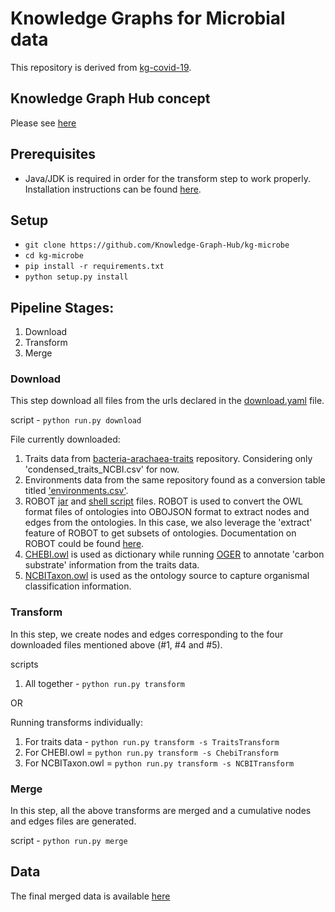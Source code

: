 # Knowledge Graphs for Microbial data

This repository is derived from [kg-covid-19](https://github.com/Knowledge-Graph-Hub/kg-covid-19).

## Knowledge Graph Hub concept
Please see [here](https://github.com/Knowledge-Graph-Hub/kg-covid-19/wiki#knowledge-graph-hub-concept)

## Prerequisites

* Java/JDK is required in order for the transform step to work properly. Installation instructions can be found [here](https://docs.oracle.com/en/java/javase/15/install/overview-jdk-installation.html#GUID-8677A77F-231A-40F7-98B9-1FD0B48C346A).

## Setup

* `git clone https://github.com/Knowledge-Graph-Hub/kg-microbe`
* `cd kg-microbe`
* `pip install -r requirements.txt`
* `python setup.py install`

## Pipeline Stages:
1. Download
2. Transform
3. Merge

### Download
This step download all files from the urls declared in the [download.yaml](https://github.com/Knowledge-Graph-Hub/kg-microbe/blob/master/download.yaml) file. 

script - `python run.py download`

File currently downloaded:
1. Traits data from [bacteria-arachaea-traits](https://github.com/bacteria-archaea-traits/bacteria-archaea-traits/blob/master/output) repository. Considering only 'condensed_traits_NCBI.csv' for now.
2. Environments data from the same repository found as a conversion table titled ['environments.csv'](https://github.com/bacteria-archaea-traits/bacteria-archaea-traits/tree/master/data/conversion_tables).
3. ROBOT [jar](https://github.com/ontodev/robot/releases/download/v1.7.2/robot.jar) and [shell script](https://raw.githubusercontent.com/ontodev/robot/master/bin/robot) files. ROBOT is used to convert the OWL format files of ontologies into OBOJSON format to extract nodes and edges from the ontologies. In this case, we also leverage the 'extract' feature of ROBOT to get subsets of ontologies. Documentation on ROBOT could be found [here](http://robot.obolibrary.org).
4. [CHEBI.owl](http://www.obofoundry.org/ontology/chebi.html) is used as dictionary while running [OGER](https://github.com/OntoGene/OGER) to annotate 'carbon substrate' information from the traits data.
5. [NCBITaxon.owl](http://www.obofoundry.org/ontology/ncbitaxon.html) is used as the ontology source to capture organismal classification information.

### Transform
In this step, we create nodes and edges corresponding to the four downloaded files mentioned above (#1, #4 and #5).

scripts
1. All together - `python run.py transform`

OR

Running transforms individually:
1. For traits data - `python run.py transform -s TraitsTransform`
2. For CHEBI.owl = `python run.py transform -s ChebiTransform`
3. For NCBITaxon.owl = `python run.py transform -s NCBITransform`

### Merge
In this step, all the above transforms are merged and a cumulative nodes and edges files are generated.

script - `python run.py merge`


## Data
The final merged data is available [here](https://drive.google.com/file/d/1MdstYXWWUrnn2L-pI5Kx6tOWP_rdfa0C/view?usp=sharing)
